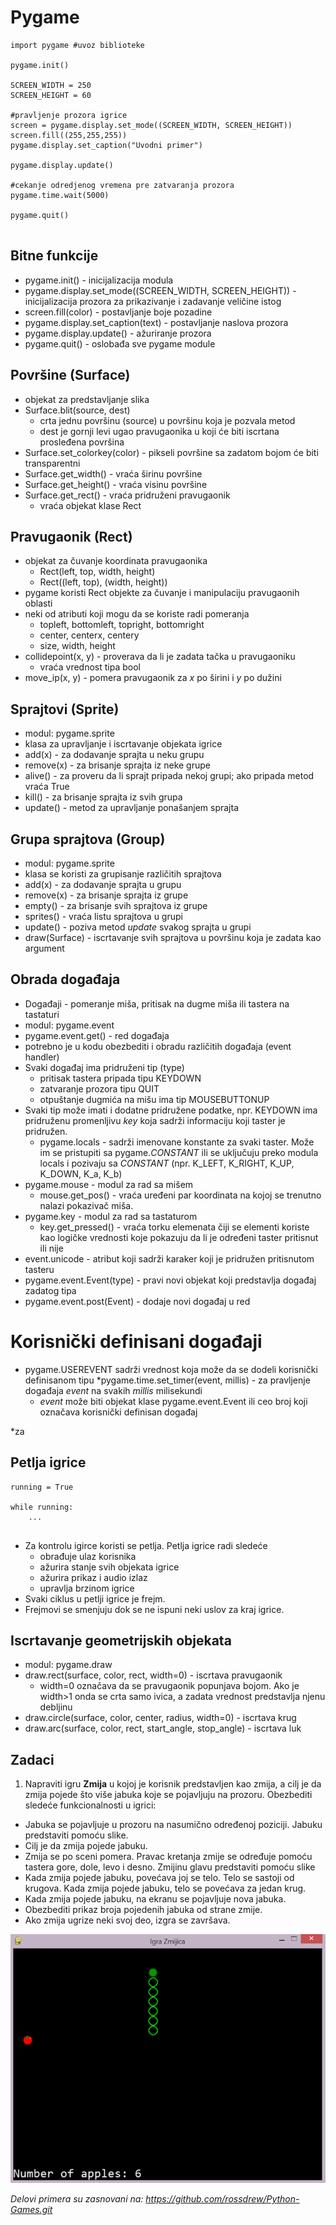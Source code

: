 # Pygame


```
import pygame #uvoz biblioteke

pygame.init()  

SCREEN_WIDTH = 250
SCREEN_HEIGHT = 60

#pravljenje prozora igrice
screen = pygame.display.set_mode((SCREEN_WIDTH, SCREEN_HEIGHT)) 
screen.fill((255,255,255))  
pygame.display.set_caption("Uvodni primer")

pygame.display.update()

#cekanje odredjenog vremena pre zatvaranja prozora
pygame.time.wait(5000) 

pygame.quit()


```
	
## Bitne funkcije

* pygame.init() - inicijalizacija modula
* pygame.display.set_mode((SCREEN_WIDTH, SCREEN_HEIGHT)) - inicijalizacija prozora za prikazivanje i zadavanje veličine istog
* screen.fill(color) - postavljanje boje pozadine
* pygame.display.set_caption(text) - postavljanje naslova prozora
* pygame.display.update() - ažuriranje prozora
* pygame.quit() -  oslobađa sve pygame module




## Površine (Surface)

* objekat za predstavljanje slika
* Surface.blit(source, dest) 
  * crta jednu površinu (source) u površinu koja je pozvala metod
  * dest je gornji levi ugao pravugaonika u koji će biti iscrtana prosleđena površina
* Surface.set_colorkey(color) - pikseli površine sa zadatom bojom će biti transparentni
* Surface.get_width() - vraća širinu površine
* Surface.get_height() - vraća visinu površine
* Surface.get_rect() - vraća pridruženi pravugaonik	
	* vraća objekat klase Rect

## Pravugaonik (Rect)

* objekat za čuvanje koordinata pravugaonika
	* Rect(left, top, width, height) 
 	* Rect((left, top), (width, height)) 
* pygame koristi Rect objekte za čuvanje i manipulaciju pravugaonih oblasti 
* neki od atributi koji mogu da se koriste radi pomeranja   
 	* topleft, bottomleft, topright, bottomright
 	* center, centerx, centery
 	* size, width, height
* collidepoint(x, y) - proverava da li je zadata tačka u pravugaoniku 
 	* vraća vrednost tipa bool
* move_ip(x, y) - pomera pravugaonik za *x* po širini i *y* po dužini 

## Sprajtovi (Sprite)

* modul: pygame.sprite
* klasa za upravljanje i iscrtavanje objekata igrice 
* add(x) - za dodavanje sprajta u neku grupu
* remove(x) - za brisanje sprajta iz neke grupe
* alive() - za proveru da li sprajt pripada nekoj grupi; ako pripada metod vraća True
* kill() - za brisanje sprajta iz svih grupa 
* update() - metod za upravljanje ponašanjem sprajta

## Grupa sprajtova (Group)

* modul: pygame.sprite
* klasa se koristi za grupisanje različitih sprajtova 
* add(x) - za dodavanje sprajta u  grupu
* remove(x) - za brisanje sprajta iz grupe
* empty() - za brisanje svih sprajtova iz grupe
* sprites() - vraća listu sprajtova u grupi
* update() - poziva metod *update* svakog sprajta u grupi
* draw(Surface) - iscrtavanje svih sprajtova u površinu koja je zadata kao argument



## Obrada događaja 

* Događaji - pomeranje miša, pritisak na dugme miša ili tastera na tastaturi 
* modul: pygame.event
* pygame.event.get() - red događaja
* potrebno je u kodu obezbediti i obradu različitih događaja (event handler)
* Svaki događaj ima pridruženi tip (type)  
	* pritisak tastera pripada tipu KEYDOWN
	* zatvaranje prozora tipu QUIT
	* otpuštanje dugmića na mišu ima tip MOUSEBUTTONUP 
* Svaki tip može imati i dodatne pridružene podatke, npr. KEYDOWN ima pridruženu promenljivu *key* koja sadrži informaciju koji taster je pridružen. 
	* pygame.locals - sadrži imenovane konstante za svaki  taster. Može im se pristupiti sa pygame.*CONSTANT*  ili se uključuju preko modula locals i pozivaju sa *CONSTANT* (npr. K_LEFT, K_RIGHT, K_UP, K_DOWN, K_a, K_b)
* pygame.mouse - modul za rad sa mišem
	* mouse.get_pos() - vraća uređeni par koordinata na kojoj se trenutno nalazi pokazivač miša. 
* pygame.key - modul za rad sa tastaturom
	* key.get_pressed() - vraća torku elemenata čiji se elementi koriste kao logičke vrednosti koje pokazuju da li je određeni taster pritisnut ili nije 
* event.unicode - atribut koji sadrži karaker koji je pridružen pritisnutom tasteru
* pygame.event.Event(type) - pravi novi objekat koji predstavlja
  događaj zadatog tipa
* pygame.event.post(Event) - dodaje novi događaj u red


# Korisnički definisani događaji

* pygame.USEREVENT sadrži vrednost koja može da se dodeli korisnički definisanom tipu
*pygame.time.set_timer(event, millis) - za pravljenje događaja *event* na svakih *millis* milisekundi
	* *event* može biti objekat klase pygame.event.Event ili ceo broj koji označava korisnički definisan događaj
	
*za 

## Petlja igrice

```
running = True

while running:
	...
	
```
* Za kontrolu igirce koristi se petlja. Petlja igrice radi sledeće
	* obrađuje ulaz korisnika
	* ažurira stanje svih objekata igrice
	* ažurira prikaz i audio izlaz
	* upravlja brzinom igrice
* Svaki ciklus u petlji igrice je frejm. 
* Frejmovi se smenjuju dok se ne ispuni neki uslov za kraj igrice.

## Iscrtavanje geometrijskih objekata
* modul: pygame.draw
* draw.rect(surface, color, rect, width=0) - iscrtava pravugaonik
	* width=0 označava da se pravugaonik popunjava bojom. Ako je width>1 onda se crta samo ivica, a zadata vrednost predstavlja njenu debljinu
* draw.circle(surface, color, center, radius, width=0) - iscrtava krug
* draw.arc(surface, color, rect, start_angle, stop_angle) - iscrtava luk	

## Zadaci


1. Napraviti igru **Zmija** u kojoj je korisnik predstavljen kao zmija, a cilj je da zmija pojede što više jabuka koje se pojavljuju na prozoru.
Obezbediti sledeće funkcionalnosti u igrici:
* Jabuka se pojavljuje u prozoru na nasumično određenoj poziciji. Jabuku predstaviti pomoću slike.
* Cilj je da zmija pojede jabuku. 
* Zmija se po sceni pomera. Pravac kretanja zmije se određuje pomoću tastera gore, dole, levo i desno. Zmijinu glavu predstaviti pomoću slike
* Kada zmija pojede jabuku, povećava joj se telo. Telo se sastoji od krugova. Kada zmija pojede jabuku, telo se povećava za jedan krug.
* Kada zmija pojede jabuku, na ekranu se pojavljuje nova jabuka.
* Obezbediti prikaz broja pojedenih jabuka od strane zmije.
* Ako zmija ugrize neki svoj deo, izgra se završava.

![image](./primer1.png)



*Delovi primera su zasnovani na: https://github.com/rossdrew/Python-Games.git*
 